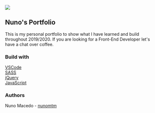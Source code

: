 <img src="./Portfolio/assets/ScreenshotPortfolio.jpg">


## Nuno's Portfolio
This is my personal portfolio to show what I have learned and build throughout 2019/2020. If you are looking for a Front-End Developer let's have a chat over coffee.


### Build with
[VSCode](https://code.visualstudio.com/) </br>
[SASS](https://sass-lang.com/) </br>
[jQuery](https://jquery.com/) </br>
[JavaScript](https://www.javascript.com/) </br>


### Authors
Nuno Macedo - [nunomtm](https://github.com/nunomtm)</br>